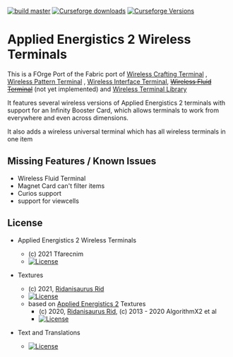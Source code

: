 [![build master](https://github.com/Tfarcenim/AE2WirelessTerminalLibrary/actions/workflows/build_master.yml/badge.svg)](https://github.com/Tfarcenim/AE2WirelessTerminalLibrary/actions/workflows/build_master.yml)
[![Curseforge downloads](http://cf.way2muchnoise.eu/full_483310_downloads.svg)](https://www.curseforge.com/minecraft/mc-mods/applied-energistics-2-wireless-terminals-forge)
[![Curseforge Versions](http://cf.way2muchnoise.eu/versions/483310.svg)](https://www.curseforge.com/minecraft/mc-mods/applied-energistics-2-wireless-terminals/files)

Applied Energistics 2 Wireless Terminals
========================================
This is a FOrge Port of the Fabric port
of [Wireless Crafting Terminal](https://www.curseforge.com/minecraft/mc-mods/wireless-crafting-terminal)
, [Wireless Pattern Terminal](https://www.curseforge.com/minecraft/mc-mods/wireless-pattern-terminal)
, [Wireless Interface Terminal](https://www.curseforge.com/minecraft/mc-mods/wireless-interface-terminal), [~~Wireless
Fluid Terminal~~](https://www.curseforge.com/minecraft/mc-mods/wireless-fluid-terminal) (not yet implemented)
and [Wireless Terminal Library](https://www.curseforge.com/minecraft/mc-mods/ae2wtlib)

It features several wireless versions of Applied Energistics 2 terminals with support for an Infinity Booster Card,
which allows terminals to work from everywhere and even across dimensions.

It also adds a wireless universal terminal which has all wireless terminals in one item

## Missing Features / Known Issues

- Wireless Fluid Terminal
- Magnet Card can't filter items
- Curios support
- support for viewcells

## License

* Applied Energistics 2 Wireless Terminals
  - (c) 2021 Tfarecnim
  - [![License](https://img.shields.io/badge/License-MIT-red.svg?style=flat-square)](http://opensource.org/licenses/MIT)

* Textures
  - (c) 2021, [Ridanisaurus Rid](https://github.com/Ridanisaurus/)
  - [![License](https://img.shields.io/badge/License-CC%20BY--NC--SA%203.0-yellow.svg?style=flat-square)](https://creativecommons.org/licenses/by-nc-sa/3.0/)
  - based on [Applied Energistics 2](https://github.com/AppliedEnergistics/Applied-Energistics-2) Textures
    - (c) 2020, [Ridanisaurus Rid](https://github.com/Ridanisaurus/), (c) 2013 - 2020 AlgorithmX2 et al
    - [![License](https://img.shields.io/badge/License-CC%20BY--NC--SA%203.0-yellow.svg?style=flat-square)](https://creativecommons.org/licenses/by-nc-sa/3.0/)

* Text and Translations
  - [![License](https://img.shields.io/badge/License-No%20Restriction-green.svg?style=flat-square)](https://creativecommons.org/publicdomain/zero/1.0/)